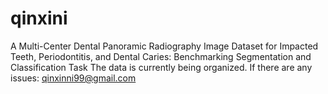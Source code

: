 # qinxini
A Multi-Center Dental Panoramic Radiography Image Dataset for Impacted Teeth, Periodontitis, and Dental Caries: Benchmarking Segmentation and Classification Task
The data is currently being organized. If there are any issues: qinxinni99@gmail.com
